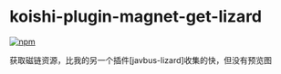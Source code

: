 # koishi-plugin-magnet-get-lizard

[![npm](https://img.shields.io/npm/v/koishi-plugin-magnet-get-lizard?style=flat-square)](https://www.npmjs.com/package/koishi-plugin-magnet-get-lizard)

获取磁链资源，比我的另一个插件[javbus-lizard]收集的快，但没有预览图

